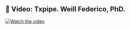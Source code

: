 ## 🎥 Video: Txpipe. Weill Federico, PhD. 

[![Watch the video](https://img.youtube.com/vi/TfK9BaSnahs/0.jpg)](https://youtu.be/TfK9BaSnahs)

